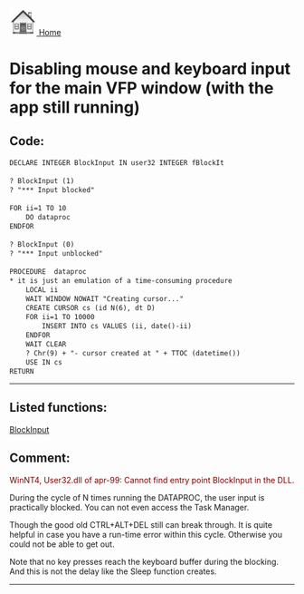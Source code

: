 [<img src="../images/home.png"> Home ](https://github.com/VFPX/Win32API)  

# Disabling mouse and keyboard input for the main VFP window (with the app still running)

## Code:
```foxpro  
DECLARE INTEGER BlockInput IN user32 INTEGER fBlockIt

? BlockInput (1)
? "*** Input blocked"
	
FOR ii=1 TO 10
	DO dataproc
ENDFOR

? BlockInput (0)
? "*** Input unblocked"

PROCEDURE  dataproc
* it is just an emulation of a time-consuming procedure
	LOCAL ii
	WAIT WINDOW NOWAIT "Creating cursor..."
	CREATE CURSOR cs (id N(6), dt D)
	FOR ii=1 TO 10000
		INSERT INTO cs VALUES (ii, date()-ii)
	ENDFOR
	WAIT CLEAR
	? Chr(9) + "- cursor created at " + TTOC (datetime())
	USE IN cs
RETURN  
```  
***  


## Listed functions:
[BlockInput](../libraries/user32/BlockInput.md)  

## Comment:
<font color=#800000>WinNT4, User32.dll of apr-99: Cannot find entry point BlockInput in the DLL.</font>  
  
During the cycle of N times running the DATAPROC, the user input is practically blocked. You can not even access the Task Manager.   
  
Though the good old CTRL+ALT+DEL still can break through. It is quite helpful in case you have a run-time error within this cycle. Otherwise you could not be able to get out.   
  
Note that no key presses reach the keyboard buffer during the blocking. And this is not the delay like the Sleep function creates.  
  
***  

